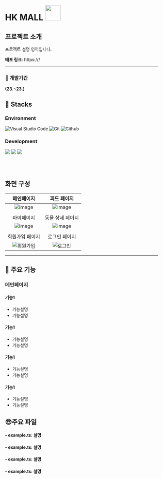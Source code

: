 # HK MALL  <img src="https://github.com/CTDKSKM/hkmall/assets/69897998/8043e196-089c-43a2-9d3f-bd1c201555fb"  width="50" height="50"/>


## 프로젝트 소개

프로젝트 설명 영역입니다.

**배포 링크**: https:///

***

### :boxing_glove: 개발기간

**(23.~23.)**

## :sunflower: Stacks

### Environment

![Visual Studio Code](https://img.shields.io/badge/Visual%20Studio%20Code-007ACC?style=for-the-badge&logo=Visual%20Studio%20Code&logoColor=white)
![Git](https://img.shields.io/badge/Git-F05032?style=for-the-badge&logo=Git&logoColor=white)
![Github](https://img.shields.io/badge/GitHub-181717?style=for-the-badge&logo=GitHub&logoColor=white)

### Development

<img src="https://img.shields.io/badge/React-61DAFB?style=for-the-badge&logo=React&logoColor=white"/> <img src="https://img.shields.io/badge/firebase-FFCA28?style=for-the-badge&logo=firebase&logoColor=white"/> <img src="https://img.shields.io/badge/vercel-000000?style=for-the-badge&logo=vercel&logoColor=white"/>

<br/><br/>

## 화면 구성

|                                             메인페이지                                              |                                            피드 페이지                                            |
| :-------------------------------------------------------------------------------------------------: | :-----------------------------------------------------------------------------------------------: |
|  ![image](https://github.com/Hediar/PetoPia/assets/69897998/c0944829-26b0-4eb2-8374-d547d0ad0cac)   | ![image](https://github.com/Hediar/PetoPia/assets/69897998/9328e4d0-81bb-4bf2-bb9a-182541288882)  |
|                                                                                                     |
|                                             마이페이지                                              |                                         동물 상세 페이지                                          |
|  ![image](https://github.com/Hediar/PetoPia/assets/69897998/4832375b-5365-451a-9351-84cd80f92acd)   | ![image](https://github.com/Hediar/PetoPia/assets/69897998/bb011c35-761e-4a40-921a-5688216152c1)  |
|                                                                                                     |
|                                           회원가입 페이지                                           |                                           로그인 페이지                                           |
| ![회원가입](https://github.com/Hediar/PetoPia/assets/72387948/bd21fb18-611b-4319-9bed-a5154bdf84b5) | ![로그인](https://github.com/Hediar/PetoPia/assets/72387948/199a865f-9062-4edc-b48d-be855f9d2886) |

---

## :partying_face: 주요 기능

### 메인페이지

#### 기능1

- 기능설명
- 기능설명

#### 기능1

- 기능설명
- 기능설명

#### 기능1

- 기능설명
- 기능설명

#### 기능1

- 기능설명
- 기능설명






## :sunglasses:주요 파일

#### - example.ts: 설명
#### - example.ts: 설명
#### - example.ts: 설명
#### - example.ts: 설명



<br/><br/>

<br/><br/>
